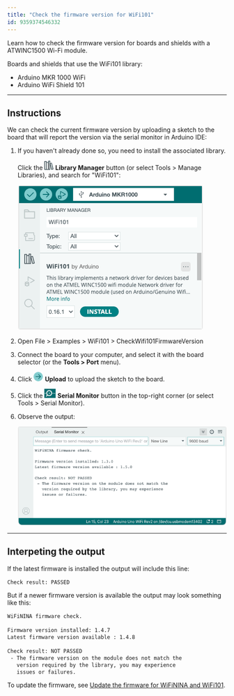 ```yaml
---
title: "Check the firmware version for WiFi101"
id: 9359374546332
---
```


Learn how to check the firmware version for boards and shields with a ATWINC1500 Wi-Fi module.

Boards and shields that use the WiFi101 library:

* Arduino MKR 1000 WiFi
* Arduino WiFi Shield 101

---

## Instructions

We can check the current firmware version by uploading a sketch to the board that will report the version via the serial monitor in Arduino IDE:

1. If you haven't already done so, you need to install the associated library.

   Click the ![Library Manager icon](img/symbol_library.png) **Library Manager** button (or select Tools > Manage Libraries), and search for "WiFi101":

   ![Installing the WiFi101 library](img/install-library-wifi101.png)

1. Open File > Examples > WiFi101 > CheckWifi101FirmwareVersion

1. Connect the board to your computer, and select it with the board selector (or the **Tools > Port** menu).

1. Click ![Upload button](img/symbol_upload2.png) **Upload** to upload the sketch to the board.

1. Click the ![Serial Monitor button](img/symbol_monitor.png) **Serial Monitor** button in the top-right corner (or select Tools > Serial Monitor).

1. Observe the output:

   ![Serial monitor](img/check-firmware-version-failed.png)

---

## Interpeting the output

If the latest firmware is installed the output will include this line:

```
Check result: PASSED
```

But if a newer firmware version is available the output may look something like this:

```
WiFiNINA firmware check.

Firmware version installed: 1.4.7
Latest firmware version available : 1.4.8

Check result: NOT PASSED
 - The firmware version on the module does not match the
   version required by the library, you may experience
   issues or failures.
```

To update the firmware, see [Update the firmware for WiFiNINA and WiFi101](https://support.arduino.cc/hc/en-us/articles/360013896579-Update-the-firmware-for-WiFiNINA-and-WiFi101).
